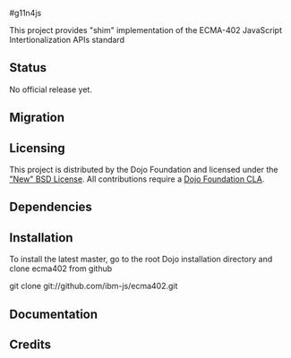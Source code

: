 #g11n4js

This project provides "shim" implementation of the ECMA-402 JavaScript Intertionalization APIs standard

## Status

No official release yet.

## Migration

## Licensing

This project is distributed by the Dojo Foundation and licensed under the ["New" BSD License](./LICENSE).
All contributions require a [Dojo Foundation CLA](http://dojofoundation.org/about/claForm).

## Dependencies

## Installation

 To install the latest master, go to the root Dojo installation directory and clone ecma402 from github

 git clone git://github.com/ibm-js/ecma402.git

## Documentation


## Credits


